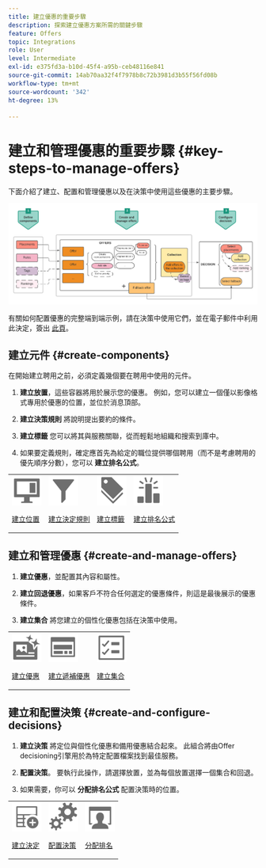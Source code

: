 ```yaml
---
title: 建立優惠的重要步驟
description: 探索建立優惠方案所需的關鍵步驟
feature: Offers
topic: Integrations
role: User
level: Intermediate
exl-id: e375fd3a-b10d-45f4-a95b-ceb48116e841
source-git-commit: 14ab70aa32f4f7978b8c72b3981d3b55f56fd08b
workflow-type: tm+mt
source-wordcount: '342'
ht-degree: 13%

---
```


# 建立和管理優惠的重要步驟 {#key-steps-to-manage-offers}

下面介紹了建立、配置和管理優惠以及在決策中使用這些優惠的主要步驟。

![](../assets/offer-create-manage-process.png)

有關如何配置優惠的完整端到端示例，請在決策中使用它們，並在電子郵件中利用此決定，簽出 [此頁](../offers-e2e.md)。

## 建立元件 {#create-components}

在開始建立聘用之前，必須定義幾個要在聘用中使用的元件。

1. **建立放置**，這些容器將用於展示您的優惠。 例如，您可以建立一個僅以影像格式專用於優惠的位置，並位於消息頂部。

1. **建立決策規則** 將說明提出要約的條件。

1. **建立標籤** 您可以將其與服務關聯，從而輕鬆地組織和搜索到庫中。

1. 如果要定義規則，確定應首先為給定的職位提供哪個聘用（而不是考慮聘用的優先順序分數），您可以 **建立排名公式**。

<table>
<tr>
<td><img src="../../assets/do-not-localize/icon-placement.svg" width="60px"><p><a href="../offer-library/creating-placements.md">建立位置</a></p></td>
<td><img src="../../assets/do-not-localize/icon-rules.svg" width="60px"><p><a href="../offer-library/creating-decision-rules.md">建立決定規則</a></p></td>
<td><img src="../../assets/do-not-localize/icon-tags.svg" width="60px"><p><a href="../offer-library/creating-tags.md">建立標籤</a></p></td>
<td><img src="../../assets/do-not-localize/icon-ranking.svg" width="60px"><p><a href="../offer-library/create-ranking-formulas.md">建立排名公式</a></p></td>
</table>

## 建立和管理優惠 {#create-and-manage-offers}

1. **建立優惠**，並配置其內容和屬性。

1. **建立回退優惠**，如果客戶不符合任何選定的優惠條件，則這是最後展示的優惠條件。

1. **建立集合** 將您建立的個性化優惠包括在決策中使用。

<table>
<tr>
<td><img src="../../assets/do-not-localize/icon-offer.svg" width="60px"><p><a href="../offer-library/creating-personalized-offers.md">建立優惠</a></p></td>
<td><img src="../../assets/do-not-localize/icon-fallback.svg" width="60px"><p><a href="../offer-library/creating-fallback-offers.md">建立遞補優惠</a></p></td>
<td><img src="../../assets/do-not-localize/icon-collection.svg" width="60px"><p><a href="../offer-library/creating-collections.md">建立集合</a></p></td></tr>
</table>

## 建立和配置決策 {#create-and-configure-decisions}

1. **建立決策** 將定位與個性化優惠和備用優惠結合起來。 此組合將由Offer decisioning引擎用於為特定配置檔案找到最佳服務。

1. **配置決策**。 要執行此操作，請選擇放置，並為每個放置選擇一個集合和回退。

1. 如果需要，你可以 **分配排名公式** 配置決策時的位置。

<table>
<tr>
<td><img src="../../assets/do-not-localize/icon-decision.svg" width="60px"><p><a href="../offer-activities/create-offer-activities.md">建立決定</a></p></td>
<td><img src="../../assets/do-not-localize/icon-configure-decision.svg" width="60px"><p><a href="../offer-activities/create-offer-activities.md#add-offers">配置決策</a></p></td>
<td><img src="../../assets/do-not-localize/icon-assign-ranking.svg" width="60px"><p><a href="../offer-activities/configure-offer-selection.md#assign-ranking-formula">分配排名</a></p></td>
</tr>
</table>
